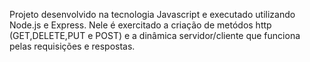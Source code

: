 Projeto desenvolvido na tecnologia Javascript e executado utilizando Node.js e Express.
Nele é exercitado a criação de metódos http (GET,DELETE,PUT e POST) e a dinâmica servidor/cliente que funciona pelas requisições e respostas.
